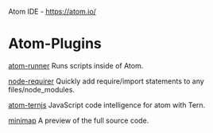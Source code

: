 Atom IDE - https://atom.io/

# Atom-Plugins
[atom-runner](https://atom.io/packages/atom-runner)
Runs scripts inside of Atom.

[node-requirer](https://atom.io/packages/node-requirer)
Quickly add require/import statements to any files/node_modules.

[atom-ternjs](https://atom.io/packages/atom-ternjs)
JavaScript code intelligence for atom with Tern.

[minimap](https://atom.io/packages/minimap)
A preview of the full source code.
